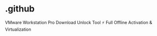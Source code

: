 # .github
VMware Workstation Pro Download Unlock Tool ⚡️ Full Offline Activation &amp; Virtualization
